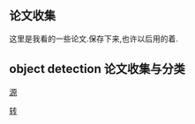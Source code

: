 ## 论文收集

这里是我看的一些论文.保存下来,也许以后用的着.

## object detection 论文收集与分类
[源](https://handong1587.github.io/deep_learning/2015/10/09/object-detection.html)  


[转](https://blog.csdn.net/hw5226349/article/details/81906882)
